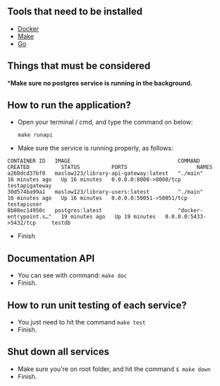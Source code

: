 ## Tools that need to be installed
- [Docker](https://www.docker.com/)
- [Make](https://community.chocolatey.org/packages/make)
- [Go](https://go.dev/)

## Things that must be considered
***Make sure no postgres service is running in the background.**

## How to run the application?

- Open your terminal / cmd, and type the command on below:
    ```
    make runapi
    ```
- Make sure the service is running properly, as follows:
```$ docker ps
CONTAINER ID   IMAGE                                  COMMAND                  CREATED          STATUS          PORTS                      NAMES
a260dcd37bf0   maslow123/library-api-gateway:latest   "./main"                 16 minutes ago   Up 16 minutes   0.0.0.0:8000->8000/tcp     testapigateway
30d574ba99a1   maslow123/library-users:latest         "./main"                 16 minutes ago   Up 16 minutes   0.0.0.0:50051->50051/tcp   testapiuser
8b08ec14950c   postgres:latest                        "docker-entrypoint.s…"   19 minutes ago   Up 19 minutes   0.0.0.0:5433->5432/tcp     testdb
```
- Finish

## Documentation API
- You can see with command:
    ```make doc```
- Finish.

## How to run unit testing of each service?
- You just need to hit the command
    ```make test```
- Finish.

## Shut down all services
- Make sure you're on root folder, and hit the command
```$ make down```
- Finish.
